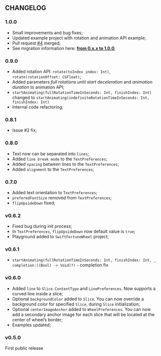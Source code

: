 ## CHANGELOG

### 1.0.0

- Small improvements and bug fixes;
- Updated example project with rotation and animation API example;
- Pull request [#4](https://github.com/sh-khashimov/SwiftFortuneWheel/pull/4) merged;
- See migration information here: [**from 0.x.x to 1.0.0**](Migrations/Migration_0_to_1.md);

### 0.9.0
- Added rotation API: `rotate(toIndex index: Int)`, `rotate(rotationOffset: CGFloat)`;
- Added parameters *full rotations until start deceleration* and *animation duration* to animation API;
- `startAnimating(fullRotationTimeInSeconds: Int, finishIndex: Int)` changed to `startAnimating(indefiniteRotationTimeInSeconds: Int, finishIndex: Int)`
- Internal code refactoring;

### 0.8.1
- Issue #2 fix;

### 0.8.0
- Text now can be separated into `lines`;
- Added `line break mode` to the `TextPreferences`;
- Added `spacing` between lines to the `TextPreferences`;
- Added `alignment` to the `TextPreferences`;

### 0.7.0
- Added text orientation to `TextPreferences`;
- `preferedFontSize` removed from `TextPreferences`;
- `flipUpsideDown` fixed;


### v0.6.2
- Fixed bug during init process;
- In `TextPreferences`, `flipUpsideDown` now default value is `true`;
- Playground added to `SwiftFortuneWheel` project;


### v0.6.1

- `startAnimating(fullRotationTimeInSeconds: Int, finishIndex: Int, _ completion:((Bool) -> Void)?)` - completion fix

### v0.6.0
- Added `line` to `Slice.ContentType` and `LinePreferences`. Now supports a curved line inside a slice;
- Optional `backgroundColor` added to `Slice`. You can now override a background color for specified `Slice`, during `Slice` initialization;
- Optional `centerImageAnchor` added to `WheelPreferences`. You can now add a secondary anchor image for each slice that will be located at the center of wheel’s border;
- Examples updated;

### v0.5.0

First public release